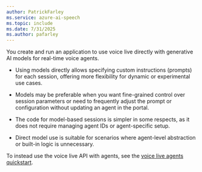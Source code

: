 ```yaml
---
author: PatrickFarley
ms.service: azure-ai-speech
ms.topic: include
ms.date: 7/31/2025
ms.author: pafarley
---
```


You create and run an application to use voice live directly with generative AI models for real-time voice agents.

- Using models directly allows specifying custom instructions (prompts) for each session, offering more flexibility for dynamic or experimental use cases.

- Models may be preferable when you want fine-grained control over session parameters or need to frequently adjust the prompt or configuration without updating an agent in the portal.

- The code for model-based sessions is simpler in some respects, as it does not require managing agent IDs or agent-specific setup.

- Direct model use is suitable for scenarios where agent-level abstraction or built-in logic is unnecessary.

To instead use the voice live API with agents, see the [voice live agents quickstart](/azure/ai-services/speech-service/voice-live-agents-quickstart).
